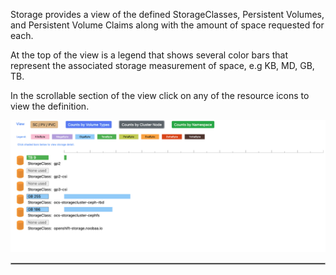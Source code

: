 
Storage provides a view of the defined StorageClasses, Persistent Volumes, and Persistent Volume Claims along with the amount of space requested for each.  

At the top of the view is a legend that shows several color bars that represent the associated storage measurement
of space, e.g KB, MD, GB, TB.

In the scrollable section of the view click on any of the resource icons to view the definition.


<p align="center">
  <img style="float: center;" src="/images/tab_storage.png?raw=true">
</p>


<hr style="border:1px solid #aaaaaa">